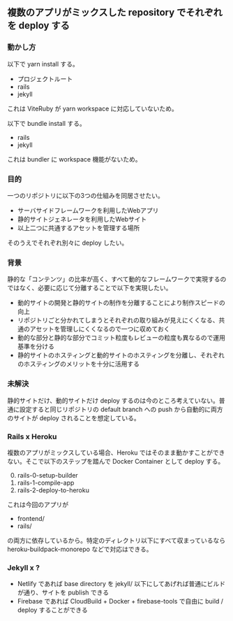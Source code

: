 ## 複数のアプリがミックスした repository でそれぞれを deploy する

### 動かし方

以下で yarn install する。

 * プロジェクトルート
 * rails
 * jekyll

これは ViteRuby が yarn workspace に対応していないため。

以下で bundle install する。

 * rails
 * jekyll

これは bundler に workspace 機能がないため。

### 目的

一つのリポジトリに以下の3つの仕組みを同居させたい。

 * サーバサイドフレームワークを利用したWebアプリ
 * 静的サイトジェネレータを利用したWebサイト
 * 以上二つに共通するアセットを管理する場所

そのうえでそれぞれ別々に deploy したい。

### 背景

静的な「コンテンツ」の比率が高く、すべて動的なフレームワークで実現するのではなく、必要に応じて分離することで以下を実現したい。

 * 動的サイトの開発と静的サイトの制作を分離することにより制作スピードの向上
 * リポジトリごと分かれてしまうとそれぞれの取り組みが見えにくくなる、共通のアセットを管理しにくくなるので一つに収めておく
 * 動的な部分と静的な部分でコミット粒度もレビューの粒度も異なるので運用基準を分ける
 * 静的サイトのホスティングと動的サイトのホスティングを分離し、それぞれのホスティングのメリットを十分に活用する

### 未解決

静的サイトだけ、動的サイトだけ deploy するのは今のところ考えていない。普通に設定すると同じリポジトリの default branch への push から自動的に両方のサイトが deploy されることを想定している。

### Rails x Heroku

複数のアプリがミックスしている場合、Heroku ではそのまま動かすことができない。そこで以下のステップを踏んで Docker Container として deploy する。

 0. rails-0-setup-builder
 1. rails-1-compile-app
 2. rails-2-deploy-to-heroku

これは今回のアプリが

 * frontend/
 * rails/

の両方に依存しているから。特定のディレクトリ以下にすべて収まっているなら heroku-buildpack-monorepo などで対応はできる。

### Jekyll x ?

 * Netlify であれば base directory を jekyll/ 以下にしてあげれば普通にビルドが通り、サイトを publish できる
 * Firebase であれば CloudBuild + Docker + firebase-tools で自由に build / deploy することができる
